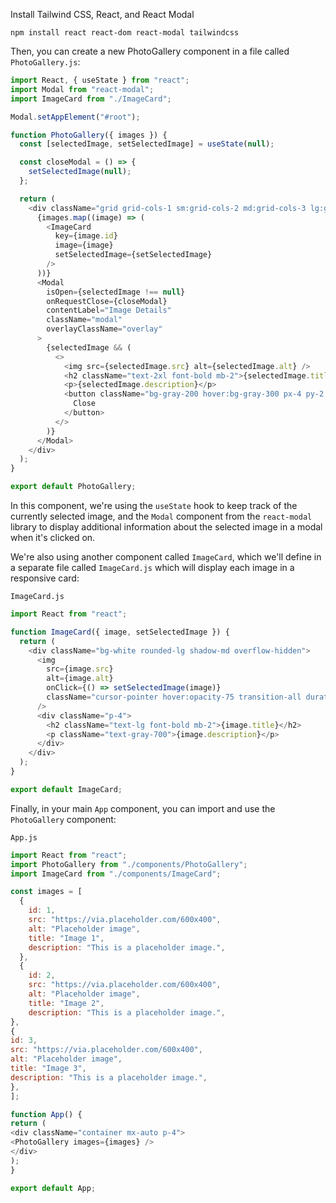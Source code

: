 Install Tailwind CSS, React, and React Modal

```
npm install react react-dom react-modal tailwindcss
```

Then, you can create a new PhotoGallery component in a file called `PhotoGallery.js`:


```js
import React, { useState } from "react";
import Modal from "react-modal";
import ImageCard from "./ImageCard";

Modal.setAppElement("#root");

function PhotoGallery({ images }) {
  const [selectedImage, setSelectedImage] = useState(null);

  const closeModal = () => {
    setSelectedImage(null);
  };

  return (
    <div className="grid grid-cols-1 sm:grid-cols-2 md:grid-cols-3 lg:grid-cols-4 gap-4">
      {images.map((image) => (
        <ImageCard
          key={image.id}
          image={image}
          setSelectedImage={setSelectedImage}
        />
      ))}
      <Modal
        isOpen={selectedImage !== null}
        onRequestClose={closeModal}
        contentLabel="Image Details"
        className="modal"
        overlayClassName="overlay"
      >
        {selectedImage && (
          <>
            <img src={selectedImage.src} alt={selectedImage.alt} />
            <h2 className="text-2xl font-bold mb-2">{selectedImage.title}</h2>
            <p>{selectedImage.description}</p>
            <button className="bg-gray-200 hover:bg-gray-300 px-4 py-2 rounded-lg mt-4" onClick={closeModal}>
              Close
            </button>
          </>
        )}
      </Modal>
    </div>
  );
}

export default PhotoGallery;
```

In this component, we're using the `useState` hook to keep track of the currently selected image, and the `Modal` component from the `react-modal` library to display additional information about the selected image in a modal when it's clicked on.

We're also using another component called `ImageCard`, which we'll define in a separate file called `ImageCard.js` which will display each image in a responsive card:

`ImageCard.js`
```js
import React from "react";

function ImageCard({ image, setSelectedImage }) {
  return (
    <div className="bg-white rounded-lg shadow-md overflow-hidden">
      <img
        src={image.src}
        alt={image.alt}
        onClick={() => setSelectedImage(image)}
        className="cursor-pointer hover:opacity-75 transition-all duration-500"
      />
      <div className="p-4">
        <h2 className="text-lg font-bold mb-2">{image.title}</h2>
        <p className="text-gray-700">{image.description}</p>
      </div>
    </div>
  );
}

export default ImageCard;
```

Finally, in your main `App` component, you can import and use the `PhotoGallery` component:

`App.js`
```js
import React from "react";
import PhotoGallery from "./components/PhotoGallery";
import ImageCard from "./components/ImageCard";

const images = [
  {
    id: 1,
    src: "https://via.placeholder.com/600x400",
    alt: "Placeholder image",
    title: "Image 1",
    description: "This is a placeholder image.",
  },
  {
    id: 2,
    src: "https://via.placeholder.com/600x400",
    alt: "Placeholder image",
    title: "Image 2",
    description: "This is a placeholder image.",
},
{
id: 3,
src: "https://via.placeholder.com/600x400",
alt: "Placeholder image",
title: "Image 3",
description: "This is a placeholder image.",
},
];

function App() {
return (
<div className="container mx-auto p-4">
<PhotoGallery images={images} />
</div>
);
}

export default App;
```
